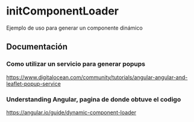 # initComponentLoader
Ejemplo de uso para generar un componente dinámico

## Documentación
### Como utilizar un servicio para generar popups
https://www.digitalocean.com/community/tutorials/angular-angular-and-leaflet-popup-service
### Understanding Angular, pagina de donde obtuve el codigo
https://angular.io/guide/dynamic-component-loader
